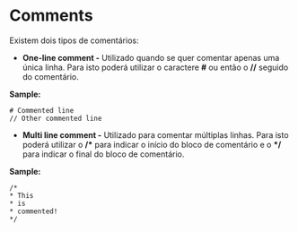 # Comments

Existem dois tipos de comentários:

* **One-line comment -** Utilizado quando se quer comentar apenas uma única linha. Para isto poderá utilizar o caractere **\#** ou então o **//** seguido do comentário.

**Sample:**

```text
# Commented line
// Other commented line
```

* **Multi line comment -** Utilizado para comentar múltiplas linhas. Para isto poderá utilizar o **/\*** para indicar o início do bloco de comentário e o **\*/** para indicar o final do bloco de comentário.

**Sample:**

```text
/*
* This
* is
* commented!
*/
```

